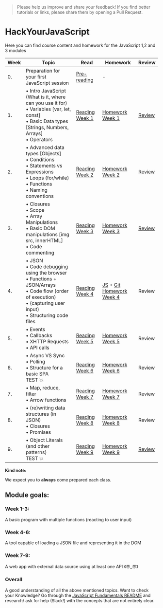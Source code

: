 >Please help us improve and share your feedback! If you find better tutorials or links, please share them by opening a Pull Request.

# HackYourJavaScript

<!-- **Class 10: please visit this [link](https://github.com/SocialHackersCodeSchool/JavaScript/tree/master) (your specific branch "master") for the most recent information relevant to your class.** -->

Here you can find course content and homework for the JavaScript 1,2 and 3 modules

|Week|Topic|Read|Homework|Review|
|----|-----|----|--------|------|
|0.|Preparation for your first JavaScript session|[Pre-reading](https://github.com/SocialHackersCodeSchool/JavaScript/tree/master/Week0)|-|
|1.|• Intro JavaScript (What is it, where can you use it for)<br>• Variables [var, let, const]<br>• Basic Data types [Strings, Numbers, Arrays]<br>• Operators|[Reading Week 1](https://github.com/SocialHackersCodeSchool/JavaScript/tree/master/Week1/README.md) | [Homework Week 1](https://github.com/SocialHackersCodeSchool/JavaScript/tree/master/Week1/MAKEME.md)|[Review](https://github.com/SocialHackersCodeSchool/JavaScript/blob/master/Week1/REVIEW.md)|
|2.|• Advanced data types [Objects] <br>• Conditions <br>• Statements vs Expressions<br> • Loops (for/while)<br>• Functions <br>• Naming conventions|[Reading Week 2](https://github.com/SocialHackersCodeSchool/JavaScript/tree/master/Week2/README.md)|[Homework Week 2](https://github.com/SocialHackersCodeSchool/JavaScript/tree/master/Week2/MAKEME.md)|[Review](https://github.com/SocialHackersCodeSchool/JavaScript/blob/master/Week2/REVIEW.md)|
|3.|• Closures <br>• Scope <br>• Array Manipulations <br>• Basic DOM manipulations [img src, innerHTML]<br>• Code commenting|[Reading Week 3](https://github.com/SocialHackersCodeSchool/JavaScript/tree/master/Week3)|[Homework Week 3](https://github.com/SocialHackersCodeSchool/JavaScript/tree/master/Week3/MAKEME.md)|[Review](https://github.com/SocialHackersCodeSchool/JavaScript/blob/master/Week3/REVIEW.md)|
|4.|• JSON<br>• Code debugging using the browser<br>• Functions + JSON/Arrays<br>• Code flow (order of execution) <br>• (capturing user input) <br>• Structuring code files|[Reading Week 4](https://github.com/SocialHackersCodeSchool/JavaScript/tree/master/Week4)|[JS](https://github.com/SocialHackersCodeSchool/JavaScript/tree/master/Week4/MAKEME.md) + [Git Homework Week 4](https://github.com/SocialHackersCodeSchool/Git/blob/master/Lecture-1.md)|Review|
|5.|• Events<br>• Callbacks <br>• XHTTP Requests <br>• API calls|[Reading Week 5](https://github.com/SocialHackersCodeSchool/JavaScript/tree/master/Week5)|[Homework Week 5](https://github.com/SocialHackersCodeSchool/JavaScript/tree/master/Week5/MAKEME.md)|Review|
|6.|• Async VS Sync<br>• Polling<br>• Structure for a basic SPA<br> TEST :boom:|[Reading Week 6](https://github.com/SocialHackersCodeSchool/JavaScript/tree/master/Week6)|[Homework Week 6](https://github.com/SocialHackersCodeSchool/JavaScript/tree/master/Week6/MAKEME.md)|Review|
|7.|• Map, reduce, filter <br> • Arrow functions|[Reading Week 7](https://github.com/SocialHackersCodeSchool/JavaScript/tree/master/Week7)|[Homework Week 7](https://github.com/SocialHackersCodeSchool/JavaScript/tree/master/Week7/MAKEME.md)|Review|
|8.|• (re)writing data structures (in JSON)<br> • Closures <br>• Promises <br>|[Reading Week 8](https://github.com/SocialHackersCodeSchool/JavaScript/tree/master/Week8/README.md)|[Homework Week 8](https://github.com/SocialHackersCodeSchool/JavaScript/tree/master/Week8/MAKEME.md)|Review|
|9.| • Object Literals (and other patterns)<br>TEST :boom:|[Reading Week 9](https://github.com/SocialHackersCodeSchool/JavaScript/blob/master/Week9/README.md)|[Homework Week 9](https://github.com/SocialHackersCodeSchool/JavaScript/blob/master/Week9/MAKEME.md)|[Review](https://github.com/SocialHackersCodeSchool/JavaScript/blob/master/Week9/REVIEW.md)|


__Kind note:__

We expect you to __always__ come prepared each class.

## Module goals:

### Week 1-3:
A basic program with multiple functions (reacting to user input)

### Week 4-6:
A tool capable of loading a JSON file and representing it in the DOM

### Week 7-9:
A web app with external data source using at least one API 《〠_〠》

### Overall
A good understanding of all the above mentioned topics. Want to check your Knowledge? Go through the [JavaScript Fundamentals README](https://github.com/SocialHackersCodeSchool/JavaScript/tree/master/fundamentals) and research/ ask for help (Slack!) with the concepts that are not entirely clear.


